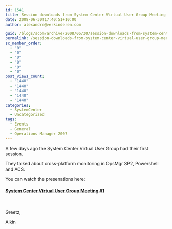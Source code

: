 ```yaml
---
id: 1541
title: Session downloads from System Center Virtual User Group Meeting
date: 2008-06-30T17:40:51+10:00
author: alexandre@verkinderen.com

guid: /blogs/scom/archive/2008/06/30/session-downloads-from-system-center-virtual-user-group-meeting.aspx
permalink: /session-downloads-from-system-center-virtual-user-group-meeting-2/
sc_member_order:
  - "0"
  - "0"
  - "0"
  - "0"
  - "0"
  - "0"
post_views_count:
  - "1440"
  - "1440"
  - "1440"
  - "1440"
  - "1440"
categories:
  - SystemCenter
  - Uncategorized
tags:
  - Events
  - General
  - Operations Manager 2007
---
```

A few days ago the System Center Virtual User Group had their first session.

They talked about cross-platform monitoring in OpsMgr SP2, Powershell and ACS.

You can watch the presenations here:

#### <a href="http://systemcenterusergroup.org/blogs/administrator/archive/2008/06/30/session-downloads-from-system-center-virtual-user-group-meeting-1.aspx" target="_blank">System Center Virtual User Group Meeting #1</a>

&nbsp;

Greetz,

Alkin
